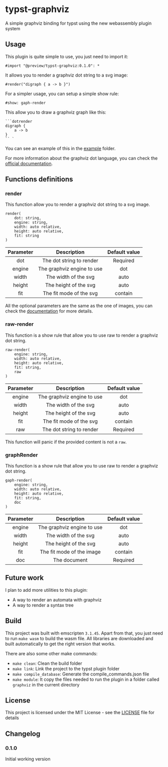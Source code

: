 # typst-graphviz

A simple graphviz binding for typst using the new webassembly plugin system

## Usage

This plugin is quite simple to use, you just need to import it:

```typ
#import "@preview/typst-graphviz:0.1.0": *
```

It allows you to render a graphviz dot string to a svg image:

```typ
#render("digraph { a -> b }")
```

For a simpler usage, you can setup a simple show rule:

```typ
#show: gaph-render
```

This allow you to draw a graphviz graph like this:

```typ
```dotrender
digraph {
    a -> b
}
`` `
```

You can see an example of this in the [example](https://github.com/Robotechnic/graphviz/tree/main/examples) folder.

For more information about the graphviz dot language, you can check the [official documentation](https://graphviz.org/documentation/).

## Functions definitions

### render

This function allow you to render a graphviz dot string to a svg image.

```typ
render(
    dot: string,
    engine: string,
    width: auto relative,
    height: auto relative,
    fit: string
)
```

| Parameter | Description | Default value |
| :-------: | :---------: | :-----------: |
| dot | The dot string to render | Required |
| engine | The graphviz engine to use | dot |
| width | The width of the svg | auto |
| height | The height of the svg | auto |
| fit | The fit mode of the svg | contain |

All the optional parameters are the same as the one of images, you can check the [documentation](https://typst.app/docs/reference/visualize/image/) for more details.

### raw-render

This function is a show rule that allow you to use raw to render a graphviz dot string.

```typ
raw-render(
    engine: string,
    width: auto relative,
    height: auto relative,
    fit: string,
    raw
)
```

| Parameter | Description | Default value |
| :-------: | :---------: | :-----------: |
| engine | The graphviz engine to use | dot |
| width | The width of the svg | auto |
| height | The height of the svg | auto |
| fit | The fit mode of the svg | contain |
| raw | The dot string to render | Required |

This function will panic if the provided content is not a `raw`.

### graphRender

This function is a show rule that allow you to use raw to render a graphviz dot string.

```typ
gaph-render(
    engine: string,
    width: auto relative,
    height: auto relative,
    fit: string,
    doc
)
```

| Parameter | Description | Default value |
| :-------: | :---------: | :-----------: |
| engine | The graphviz engine to use | dot |
| width | The width of the svg | auto |
| height | The height of the svg | auto |
| fit | The fit mode of the image | contain |
| doc | The document | Required |

## Future work

I plan to add more utilities to this plugin:

- A way to render an automata with graphviz
- A way to render a syntax tree

## Build

This project was built with emscripten `3.1.45`. Apart from that, you just need to run `make wasm` to build the wasm file. All libraries are downloaded and built automatically to get the right version that works.

There are also some other make commands:

- `make clean`: Clean the build folder
- `make link`: Link the project to the typst plugin folder
- `make compile_database`: Generate the compile_commands.json file
- `make module`: It copy the files needed to run the plugin in a folder called `graphviz` in the current directory

## License

This project is licensed under the MIT License - see the [LICENSE](LICENSE) file for details

## Changelog

### 0.1.0

Initial working version
